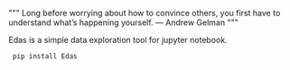 """ Long before worrying about how to convince others, you first have to understand what’s happening yourself. — Andrew Gelman """

Edas is a simple data exploration tool for jupyter notebook.

``` pip install Edas```
